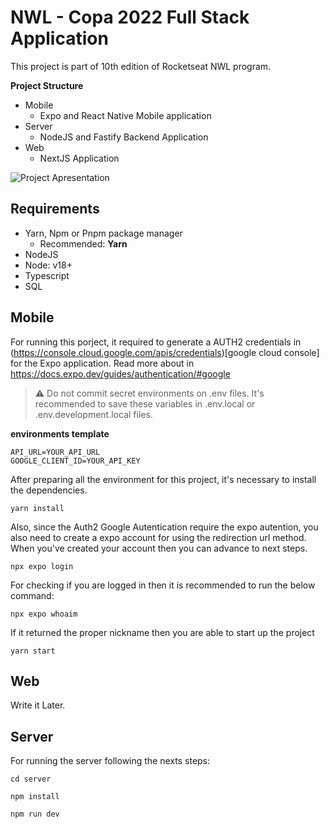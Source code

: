 # NWL - Copa 2022 Full Stack Application

This project is part of 10th edition of Rocketseat NWL program.

**Project Structure**
- Mobile
  - Expo and React Native Mobile application
- Server
  - NodeJS and Fastify Backend Application
- Web
  - NextJS Application

![Project Apresentation](project-apresentation.png)

## Requirements

  - Yarn, Npm or Pnpm package manager
    - Recommended: **Yarn**
  - NodeJS
  - Node: v18+
  - Typescript
  - SQL

## Mobile

 For running this porject, it required to generate a AUTH2 credentials in (https://console.cloud.google.com/apis/credentials)[google cloud console] for the Expo application. Read more about in https://docs.expo.dev/guides/authentication/#google

> :warning: Do not commit secret environments on .env files. It's recommended to save these variables in .env.local or .env.development.local files.

**environments template**
```
API_URL=YOUR_API_URL
GOOGLE_CLIENT_ID=YOUR_API_KEY
```

After preparing all the environment for this project, it's necessary to install the dependencies.

```
yarn install
``` 

Also, since the Auth2 Google Autentication require the expo autention, you also need to create a expo account for using the redirection url method. When you've created your account then you can advance to next steps.

```
npx expo login
```

For checking if you are logged in then it is recommended to run the below command:

```
npx expo whoaim
```

If it returned the proper nickname then you are able to start up the project

```
yarn start
```

## Web

Write it Later.

## Server

For running the server following the nexts steps:

```
cd server
```

```
npm install
```

```
npm run dev
```